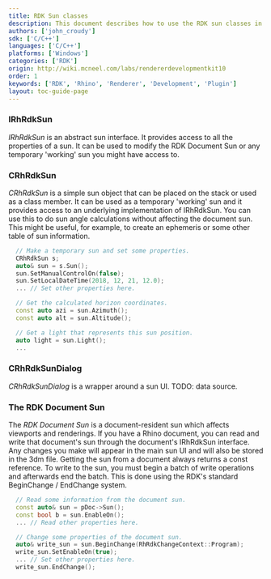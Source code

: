 ```yaml
---
title: RDK Sun classes
description: This document describes how to use the RDK sun classes in C/C++.
authors: ['john_croudy']
sdk: ['C/C++']
languages: ['C/C++']
platforms: ['Windows']
categories: ['RDK']
origin: http://wiki.mcneel.com/labs/rendererdevelopmentkit10
order: 1
keywords: ['RDK', 'Rhino', 'Renderer', 'Development', 'Plugin']
layout: toc-guide-page
---
```


### IRhRdkSun
<a name="IRhRdkSun"></a>
_IRhRdkSun_ is an abstract sun interface. It provides access to all the properties of a sun. It can be used to modify the RDK Document Sun or any temporary 'working' sun you might have access to.

### CRhRdkSun
<a name="CRhRdkSun"></a>
_CRhRdkSun_ is a simple sun object that can be placed on the stack or used as a class member. It can be used as a temporary 'working' sun and it provides access to an underlying implementation of IRhRdkSun. You can use this to do sun angle calculations without affecting the document sun. This might be useful, for example, to create an ephemeris or some other table of sun information.
```cpp
  // Make a temporary sun and set some properties.
  CRhRdkSun s;
  auto& sun = s.Sun();
  sun.SetManualControlOn(false);
  sun.SetLocalDateTime(2018, 12, 21, 12.0);
  ... // Set other properties here.

  // Get the calculated horizon coordinates.
  const auto azi = sun.Azimuth();
  const auto alt = sun.Altitude();

  // Get a light that represents this sun position.
  auto light = sun.Light();
  ...
```
### CRhRdkSunDialog
<a name="CRhRdkSunDialog"></a>
_CRhRdkSunDialog_ is a wrapper around a sun UI. TODO: data source.

<a name="DocumentSun"></a>
### The RDK Document Sun
The _RDK Document Sun_ is a document-resident sun which affects viewports and renderings. If you have a Rhino document, you can read and write that document's sun through the document's IRhRdkSun interface. Any changes you make will appear in the main sun UI and will also be stored in the 3dm file. Getting the sun from a document always returns a const reference. To write to the sun, you must begin a batch of write operations and afterwards end the batch. This is done using the RDK's standard BeginChange / EndChange system.
```cpp
  // Read some information from the document sun.
  const auto& sun = pDoc->Sun();
  const bool b = sun.EnableOn();
  ... // Read other properties here.

  // Change some properties of the document sun.
  auto& write_sun = sun.BeginChange(RhRdkChangeContext::Program);
  write_sun.SetEnableOn(true);
  ... // Set other properties here.
  write_sun.EndChange();
```
